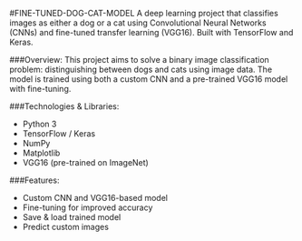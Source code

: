 #FINE-TUNED-DOG-CAT-MODEL
A deep learning project that classifies images as either a dog or a cat using Convolutional Neural Networks (CNNs) and fine-tuned transfer learning (VGG16). Built with TensorFlow and Keras.

###Overview:
This project aims to solve a binary image classification problem: distinguishing between dogs and cats using image data. The model is trained using both a custom CNN and a pre-trained VGG16 model with fine-tuning.

###Technologies & Libraries:
- Python 3
- TensorFlow / Keras
- NumPy
- Matplotlib
- VGG16 (pre-trained on ImageNet)

###Features:
- Custom CNN and VGG16-based model
- Fine-tuning for improved accuracy
- Save & load trained model
- Predict custom images


